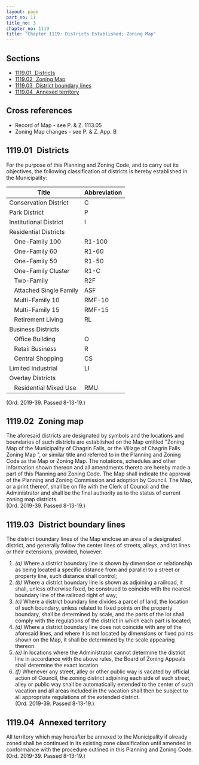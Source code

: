 ```yaml
---
layout: page
part_no: 11
title_no: 3
chapter_no: 1119
title: "Chapter 1119: Districts Established; Zoning Map"
---
```


## Sections

* [1119.01   Districts](#111901-districts)
* [1119.02   Zoning Map](#111902-zoning-map)
* [1119.03   District boundary lines](#111903-district-boundary-lines)
* [1119.04   Annexed territory](#111904-annexed-territory)

## Cross references

* Record of Map - see P. & Z. 1113.05
* Zoning Map changes - see P. & Z. App. B

## 1119.01   Districts

For the purpose of this Planning and Zoning Code, and to carry out its
objectives, the following classification of districts is hereby established in
the Municipality:

| Title                     | Abbreviation |
|---------------------------|--------------|
| Conservation District     | C            |
| Park District             | P            |
| Institutional District    | I            |
| Residential Districts     |              |
|    One-Family 100         | R1-100       |
|    One-Family 60          | R1-60        |
|    One-Family 50          | R1-50        |
|    One-Family Cluster     | R1-C         |
|    Two-Family             | R2F          |
|    Attached Single Family | ASF          |
|    Multi-Family 10        | RMF-10       |
|    Multi-Family 15        | RMF-15       |
|    Retirement Living      | RL           |
| Business Districts        |              |
|    Office Building        | O            |
|    Retail Business        | R            |
|    Central Shopping       | CS           |
| Limited Industrial        | LI           |
| Overlay Districts         |              |
|    Residential Mixed Use  | RMU          |

(Ord. 2019-39. Passed 8-13-19.)

## 1119.02   Zoning map

The aforesaid districts are designated by symbols and the locations and
boundaries of such districts are established on the Map entitled "Zoning Map of
the Municipality of Chagrin Falls, or the Village of Chagrin Falls Zoning Map ",
or similar title and referred to in the Planning and Zoning Code as the Map or
Zoning Map. The notations, schedules and other information shown thereon and all
amendments thereto are hereby made a part of this Planning and Zoning Code. The
Map shall indicate the approval of the Planning and Zoning Commission and
adoption by Council. The Map, or a print thereof, shall be on file with the
Clerk of Council and the Administrator and shall be the final authority as to
the status of current zoning map districts.  
(Ord. 2019-39. Passed 8-13-19.)

## 1119.03   District boundary lines

The district boundary lines of the Map enclose an area of a designated district,
and generally follow the center lines of streets, alleys, and lot lines or their
extensions, provided, however:

1. _(a)_ Where a district boundary line is shown by dimension or relationship
as being located a specific distance from and parallel to a street or property
line, such distance shall control;
2. _(b)_ Where a district boundary line is shown as adjoining a railroad, it
shall, unless otherwise fixed, be construed to coincide with the nearest
boundary line of the railroad right of way;
3. _(c)_ Where a district boundary line divides a parcel of land, the location
of such boundary, unless related to fixed points on the property boundary,
shall be determined by scale, and the parts of the lot shall comply with the
regulations of the district in which each part is located;
4. _(d)_ Where a district boundary line does not coincide with any of the
aforesaid lines, and where it is not located by dimensions or fixed points
shown on the Map, it shall be determined by the scale appearing thereon.
5. _(e)_ In locations where the Administrator cannot determine the district
line in accordance with the above rules, the Board of Zoning Appeals shall
determine the exact location.
6. _(f)_ Whenever any street, alley or other public way is vacated by official
action of Council, the zoning district adjoining each side of such street,
alley or public way shall be automatically extended to the center of such
vacation and all areas included in the vacation shall then be subject to all
appropriate regulations of the extended district.  
(Ord. 2019-39. Passed 8-13-19.)

## 1119.04   Annexed territory

All territory which may hereafter be annexed to the Municipality if already
zoned shall be continued in its existing zone classification until amended in
conformance with the procedure outlined in this Planning and Zoning Code.  
(Ord. 2019-39. Passed 8-13-19.)
